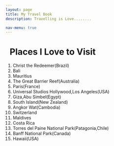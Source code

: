 ```yaml
---
layout: page
title: My Travel Book
description: Travelling is Love........

nav-menu: true
---
```


# &nbsp; Places I Love to Visit

1. Christ the Redeemer(Brazil)   
2. Bali      
3. Mauritius   
4. The Great Barrier Reef(Australia)   
5. Paris(France)   
6. Universal Studios Hollywood,Los Angeles(USA)    
7. Giza,Abu Simbel(Egypt)    
8. South Island(New Zealand)        
9. Angkor Wat(Cambodia)     
10. Switzerland       
11. Maldives        
12. Costa Rica   
13. Torres del Paine National Park(Patagonia,Chile)         
14. Banff National Park(Canada)       
15. Hawaii(USA)

